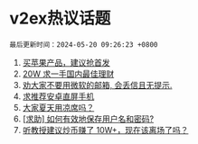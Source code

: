 # v2ex热议话题

`最后更新时间：2024-05-20 09:26:23 +0800`

1. [买苹果产品，建议抢首发](https://www.v2ex.com/t/1042069)
1. [20W 求一手国内最佳理财](https://www.v2ex.com/t/1041974)
1. [劝大家不要用微软的邮箱, 会丢信且无提示.](https://www.v2ex.com/t/1042033)
1. [求推荐安卓直屏手机](https://www.v2ex.com/t/1041971)
1. [大家夏天用凉席吗？](https://www.v2ex.com/t/1042004)
1. [[求助] 如何有效地保存用户名和密码?](https://www.v2ex.com/t/1041961)
1. [听教授建议炒币赚了 10W+，现在该离场了吗？](https://www.v2ex.com/t/1042115)

